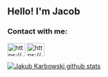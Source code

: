 ## Hello! I'm Jacob 
### Contact with me:
<p align="left">
<a href="https://linkedin.com/in/https://www.linkedin.com/in/jakub-karbowski-48a254217/" target="blank"><img align="center" src="https://raw.githubusercontent.com/rahuldkjain/github-profile-readme-generator/master/src/images/icons/Social/linked-in-alt.svg" alt="https://www.linkedin.com/in/jakub-karbowski-48a254217/" height="30" width="40" /></a>
<a href="https://instagram.com/https://www.instagram.com/kuba_karbowski_/" target="blank"><img align="center" src="https://raw.githubusercontent.com/rahuldkjain/github-profile-readme-generator/master/src/images/icons/Social/instagram.svg" alt="https://www.instagram.com/kuba_karbowski_/" height="30" width="40" /></a>
</p>

[![Jakub Karbowski github stats](https://github-readme-stats.vercel.app/api?username=karbowskijakub)](https://github.com/karbowskijakub)


<!---
karbowskijakub/karbowskijakub is a ✨ special ✨ repository because its `README.md` (this file) appears on your GitHub profile.
You can click the Preview link to take a look at your changes.
--->
